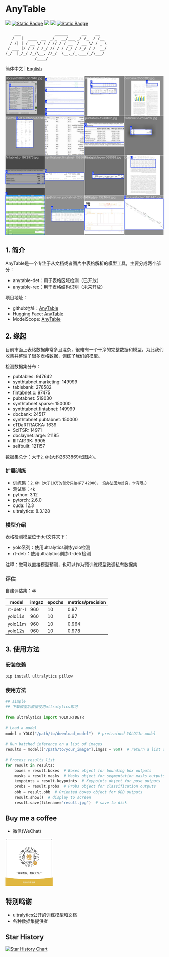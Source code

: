 # AnyTable

<a href="https://huggingface.co/anyforge/anytable" target="_blank"><img src="https://img.shields.io/badge/%F0%9F%A4%97-HuggingFace-blue"></a>
<a href="https://www.modelscope.cn/models/anyforge/table" target="_blank"><img alt="Static Badge" src="https://img.shields.io/badge/%E9%AD%94%E6%90%AD-ModelScope-blue"></a>
<a href=""><img src="https://img.shields.io/badge/Python->=3.6-aff.svg"></a>
<a href=""><img src="https://img.shields.io/badge/OS-Linux%2C%20Win%2C%20Mac-pink.svg"></a>
<a href=""><img alt="Static Badge" src="https://img.shields.io/badge/engine-cpu_gpu_onnxruntime-blue"></a>

```
    ___               ______      __    __   
   /   |  ____  __  _/_  __/___ _/ /_  / /__ 
  / /| | / __ \/ / / // / / __ `/ __ \/ / _ \
 / ___ |/ / / / /_/ // / / /_/ / /_/ / /  __/
/_/  |_/_/ /_/\__, //_/  \__,_/_.___/_/\___/ 
             /____/                          

```

简体中文 | [English](./README_en.md)

<div align="left">
    <img src="./assets/sample1.jpg">
</div>


## 1. 简介

AnyTable是一个专注于从文档或者图片中表格解析的模型工具，主要分成两个部分：
- anytable-det：用于表格区域检测（已开放）
- anytable-rec：用于表格结构识别（未来开放）

项目地址：
- github地址：[AnyTable](https://github.com/anyforge/anytable)
- Hugging Face: [AnyTable](https://huggingface.co/anyforge/anytable)
- ModelScope: [AnyTable](https://www.modelscope.cn/models/anyforge/anytable)

## 2. 缘起

目前市面上表格数据非常多且混杂，很难有一个干净的完整数据和模型，为此我们收集并整理了很多表格数据，训练了我们的模型。

检测数据集分布：

- pubtables: 947642
- synthtabnet.marketing: 149999
- tablebank: 278582
- fintabnet.c: 97475
- pubtabnet: 519030
- synthtabnet.sparse: 150000
- synthtabnet.fintabnet: 149999
- docbank: 24517
- synthtabnet.pubtabnet: 150000
- cTDaRTRACKA: 1639
- SciTSR: 14971
- doclaynet.large: 21185
- IIITAR13K: 9905
- selfbuilt: 121157

数据集总计：大于`2.6M`(大约2633869张图片)。

### 扩展训练

- 训练集：`2.6M（大于10万的部分只抽样了42000， 没办法因为贫穷，卡有限。）`
- 测试集：`4k`
- python: 3.12
- pytorch: 2.6.0
- cuda: 12.3
- ultralytics: 8.3.128

### 模型介绍

表格检测模型位于det文件夹下：
- yolo系列：使用ultralytics训练yolo检测
- rt-detr：使用ultralytics训练rt-detr检测

注释：您可以直接模型预测，也可以作为预训练模型微调私有数据集

### 评估

自建评估集：`4K`

| model | imgsz | epochs | metrics/precision |
|---|---|---|---|
|rt-detr-l|960|10|0.97|
|yolo11s|960|10|0.97|
|yolo11m|960|10|0.964|
|yolo12s|960|10|0.978|


## 3. 使用方法

### 安装依赖

```bash
pip install ultralytics pillow
```

### 使用方法

```python
## simple
## 下载模型后直接使用ultralytics即可

from ultralytics import YOLO,RTDETR

# Load a model
model = YOLO("/path/to/download_model")  # pretrained YOLO11n model

# Run batched inference on a list of images
results = model(["/path/to/your_image"],imgsz = 960)  # return a list of Results objects

# Process results list
for result in results:
    boxes = result.boxes  # Boxes object for bounding box outputs
    masks = result.masks  # Masks object for segmentation masks outputs
    keypoints = result.keypoints  # Keypoints object for pose outputs
    probs = result.probs  # Probs object for classification outputs
    obb = result.obb  # Oriented boxes object for OBB outputs
    result.show()  # display to screen
    result.save(filename="result.jpg")  # save to disk

```

## Buy me a coffee

- 微信(WeChat)

<div align="left">
    <img src="./zanshan.jpg" width="30%" height="30%">
</div>

## 特别鸣谢
- ultralytics公开的训练模型和文档
- 各种数据集提供者

## Star History

[![Star History Chart](https://api.star-history.com/svg?repos=anyforge/anytable&type=Date)](https://www.star-history.com/#anyforge/anytable&Date)
